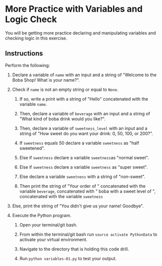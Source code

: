 # More Practice with Variables and Logic Check

You will be getting more practice declaring and manipulating variables and checking logic in this exercise.

## Instructions

Perform the following:

1. Declare a variable of `name` with an input and a string of "Welcome to the Boba Shop! What is your name?".

2. Check if `name` is not an empty string or equal to `None`.

    1. If so, write a print with a string of "Hello" concatenated with the variable `name`.

    2. Then, declare a variable of `beverage` with an input and a string of "What kind of boba drink would you like?".

    3. Then, declare a variable of `sweetness_level` with an input and a string of "How sweet do you want your drink: 0, 50, 100, or 200?".

    4. If `sweetness` equals 50 declare a variable `sweetness` as "half sweetened".

    5. Else if `sweetness` declare a variable `sweetness`as "normal sweet".

    6. Else if `sweetness`  declare a variable `sweetness` as "super sweet".

    7. Else  declare a variable `sweetness` with a string of "non-sweet".

    8. Then print the string of "Your order of " concatenated with the variable `beverage`, concatenated with " boba with a sweet level of ", concatenated with the variable `sweetness`

3. Else, print the string of "You didn't give us your name! Goodbye".

4. Execute the Python program.

    1. Open your terminal/git bash.

    2. From within the terminal/git bash run `source activate PythonData` to activate your virtual environment.

    3. Navigate to the directory that is holding this code drill.

    4. Run `python variables-01.py` to test your output.
